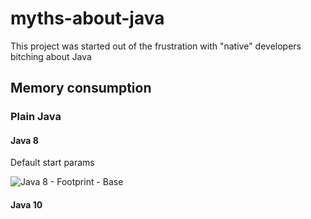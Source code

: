 # myths-about-java
This project was started out of the frustration with "native" developers bitching about Java

## Memory consumption
### Plain Java
#### Java 8

Default start params 

![Java 8 - Footprint - Base](https://github.com/Marssmart/myths-about-java/raw/master/src/main/resources/images/footprint_base.jpg "Java 8 - Footprint - Base")

#### Java 10

